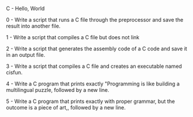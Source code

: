 C -  Hello, World                                                                                                                                             

                                                                                                                                                              

                                                                                                                                                              

                                                                                                                                                              

0 - Write a script that runs a C file through the preprocessor and save the result into another file.                                                         

                                                                                                                                                              

                                                                                                                                                              

                                                                                                                                                              

1 - Write a script that compiles a C file but does not link                                                                                                   

                                                                                                                                                              

                                                                                                                                                              

                                                                                                                                                              

2 - Write a script that generates the assembly code of a C code and save it in an output file.                                                                

                                                                                                                                                              

                                                                                                                                                              

                                                                                                                                                              

3 - Write a script that compiles a C file and creates an executable named cisfun.                                                                             

                                                                                                                                                              

                                                                                                                                                              

                                                                                                                                                              

4 - Write a C program that prints exactly "Programming is like building a multilingual puzzle, followed by a new line.                                        

                                                                                                                                                              

                                                                                                                                                              

                                                                                                                                                              

5 - Write a C program that prints exactly with proper grammar, but the outcome is a piece of art,, followed by a new line.                                    

                                                                                                                                                              

                                                                                                                                                              


